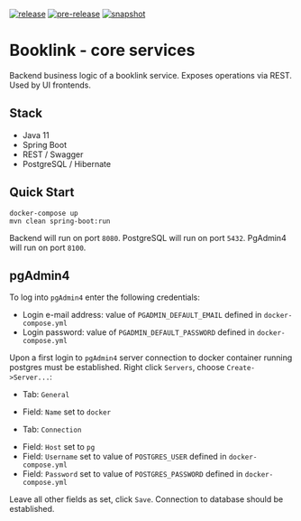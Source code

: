 [![release](https://github.com/mrazjava/booklink-backend/workflows/release/badge.svg?branch=master)](https://github.com/mrazjava/booklink-backend/actions?query=workflow%3Arelease) 
[![pre-release](https://github.com/mrazjava/booklink-backend/workflows/pre-release/badge.svg?branch=master)](https://github.com/mrazjava/booklink-backend/actions?query=workflow%3Apre-release) 
[![snapshot](https://github.com/mrazjava/booklink-backend/workflows/snapshot/badge.svg?branch=develop)](https://github.com/mrazjava/booklink-backend/actions?query=workflow%3Asnapshot)
# Booklink - core services
Backend business logic of a booklink service. Exposes operations via REST. Used by UI frontends.

## Stack
- Java 11
- Spring Boot
- REST / Swagger
- PostgreSQL / Hibernate

## Quick Start
```
docker-compose up
mvn clean spring-boot:run
```
Backend will run on port `8080`. PostgreSQL will run on port `5432`. PgAdmin4 will run on port `8100`.

## pgAdmin4
To log into `pgAdmin4` enter the following credentials:

* Login e-mail address: value of `PGADMIN_DEFAULT_EMAIL` defined in `docker-compose.yml`
* Login password: value of `PGADMIN_DEFAULT_PASSWORD` defined in `docker-compose.yml`

Upon a first login to `pgAdmin4` server connection to docker container running postgres must be established. Right 
click `Servers`, choose `Create->Server...`:

* Tab: `General`
 - Field: `Name` set to `docker`
* Tab: `Connection`
 - Field: `Host` set to `pg`
 - Field: `Username` set to value of `POSTGRES_USER` defined in `docker-compose.yml`
 - Field: `Password` set to value of `POSTGRES_PASSWORD` defined in `docker-compose.yml`

Leave all other fields as set, click `Save`. Connection to database should be established.
